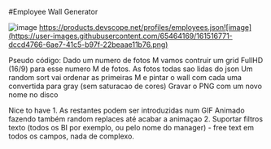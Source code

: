 #Employee Wall Generator

![image](https://user-images.githubusercontent.com/65464169/161516756-049201ed-9a13-451b-b56a-f19208ab7ca1.png)
https://products.devscope.net/profiles/employees.json![image](https://user-images.githubusercontent.com/65464169/161516771-dccd4766-6ae7-41c5-b97f-22beaae11b76.png)

Pseudo código:
	Dado um numero de fotos M vamos contruir um grid FullHD (16/9) para esse numero M de fotos.
	As fotos todas sao lidas do json
	Um random sort vai ordenar as primeiras M e pintar o wall com cada uma convertida para gray (sem saturacao de cores)
	Gravar o PNG com um novo nome no disco
	
Nice to have
	1. As restantes podem ser introduzidas num GIF Animado fazendo também random replaces até acabar a animaçao 
	2. Suportar filtros texto (todos os BI por exemplo, ou pelo nome do manager) - free text em todos os campos, nada de complexo.






